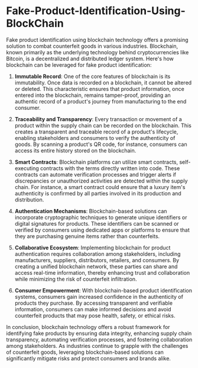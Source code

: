 # Fake-Product-Identification-Using-BlockChain
Fake product identification using blockchain technology offers a promising solution to combat counterfeit goods in various industries. Blockchain, known primarily as the underlying technology behind cryptocurrencies like Bitcoin, is a decentralized and distributed ledger system. Here's how blockchain can be leveraged for fake product identification:

1. **Immutable Record**: One of the core features of blockchain is its immutability. Once data is recorded on a blockchain, it cannot be altered or deleted. This characteristic ensures that product information, once entered into the blockchain, remains tamper-proof, providing an authentic record of a product's journey from manufacturing to the end consumer.

2. **Traceability and Transparency**: Every transaction or movement of a product within the supply chain can be recorded on the blockchain. This creates a transparent and traceable record of a product's lifecycle, enabling stakeholders and consumers to verify the authenticity of goods. By scanning a product's QR code, for instance, consumers can access its entire history stored on the blockchain.

3. **Smart Contracts**: Blockchain platforms can utilize smart contracts, self-executing contracts with the terms directly written into code. These contracts can automate verification processes and trigger alerts if discrepancies or unauthorized activities are detected within the supply chain. For instance, a smart contract could ensure that a luxury item's authenticity is confirmed by all parties involved in its production and distribution.

4. **Authentication Mechanisms**: Blockchain-based solutions can incorporate cryptographic techniques to generate unique identifiers or digital signatures for products. These identifiers can be scanned or verified by consumers using dedicated apps or platforms to ensure that they are purchasing genuine items rather than counterfeits.

5. **Collaborative Ecosystem**: Implementing blockchain for product authentication requires collaboration among stakeholders, including manufacturers, suppliers, distributors, retailers, and consumers. By creating a unified blockchain network, these parties can share and access real-time information, thereby enhancing trust and collaboration while minimizing the risk of counterfeit infiltration.

6. **Consumer Empowerment**: With blockchain-based product identification systems, consumers gain increased confidence in the authenticity of products they purchase. By accessing transparent and verifiable information, consumers can make informed decisions and avoid counterfeit products that may pose health, safety, or ethical risks.

In conclusion, blockchain technology offers a robust framework for identifying fake products by ensuring data integrity, enhancing supply chain transparency, automating verification processes, and fostering collaboration among stakeholders. As industries continue to grapple with the challenges of counterfeit goods, leveraging blockchain-based solutions can significantly mitigate risks and protect consumers and brands alike.

